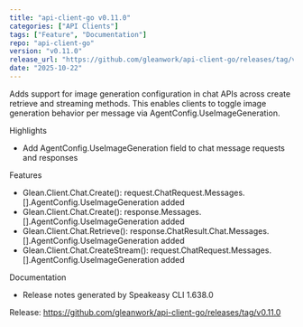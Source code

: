 ```yaml
---
title: "api-client-go v0.11.0"
categories: ["API Clients"]
tags: ["Feature", "Documentation"]
repo: "api-client-go"
version: "v0.11.0"
release_url: "https://github.com/gleanwork/api-client-go/releases/tag/v0.11.0"
date: "2025-10-22"
---
```

Adds support for image generation configuration in chat APIs across create retrieve and streaming methods. This enables clients to toggle image generation behavior per message via AgentConfig.UseImageGeneration.

Highlights
- Add AgentConfig.UseImageGeneration field to chat message requests and responses

Features
- Glean.Client.Chat.Create(): request.ChatRequest.Messages.[].AgentConfig.UseImageGeneration added
- Glean.Client.Chat.Create(): response.Messages.[].AgentConfig.UseImageGeneration added
- Glean.Client.Chat.Retrieve(): response.ChatResult.Chat.Messages.[].AgentConfig.UseImageGeneration added
- Glean.Client.Chat.CreateStream(): request.ChatRequest.Messages.[].AgentConfig.UseImageGeneration added

Documentation
- Release notes generated by Speakeasy CLI 1.638.0

Release: https://github.com/gleanwork/api-client-go/releases/tag/v0.11.0
